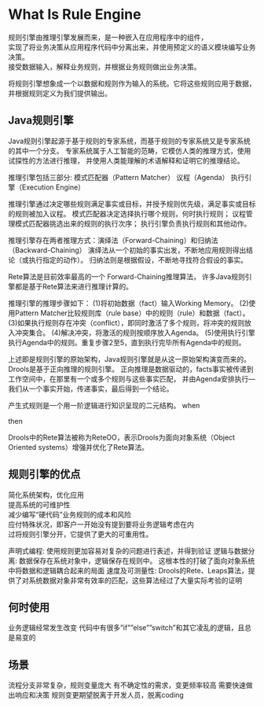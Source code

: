 # What Is Rule Engine

规则引擎由推理引擎发展而来，是一种嵌入在应用程序中的组件，  
实现了将业务决策从应用程序代码中分离出来，并使用预定义的语义模块编写业务决策。  
接受数据输入，解释业务规则，并根据业务规则做出业务决策。  

将规则引擎想象成一个以数据和规则作为输入的系统。它将这些规则应用于数据，并根据规则定义为我们提供输出。

## Java规则引擎  

Java规则引擎起源于基于规则的专家系统，而基于规则的专家系统又是专家系统的其中一个分支。
专家系统属于人工智能的范畴，它模仿人类的推理方式，使用试探性的方法进行推理，
并使用人类能理解的术语解释和证明它的推理结论。 

推理引擎包括三部分:
模式匹配器（Pattern Matcher）
议程（Agenda）
执行引擎（Execution Engine）

推理引擎通过决定哪些规则满足事实或目标，并授予规则优先级，满足事实或目标的规则被加入议程。
模式匹配器决定选择执行哪个规则，何时执行规则；
议程管理模式匹配器挑选出来的规则的执行次序；
执行引擎负责执行规则和其他动作。 

推理引擎存在两者推理方式：演绎法（Forward-Chaining）和归纳法（Backward-Chaining）
演绎法从一个初始的事实出发，不断地应用规则得出结论（或执行指定的动作）。
归纳法则是根据假设，不断地寻找符合假设的事实。

Rete算法是目前效率最高的一个 Forward-Chaining推理算法，
许多Java规则引擎都是基于Rete算法来进行推理计算的。 

推理引擎的推理步骤如下： 
(1)将初始数据（fact）输入Working Memory。 
(2)使用Pattern Matcher比较规则库（rule base）中的规则（rule）和数据（fact）。 
(3)如果执行规则存在冲突（conflict），即同时激活了多个规则，将冲突的规则放入冲突集合。 
(4)解决冲突，将激活的规则按顺序放入Agenda。 
(5)使用执行引擎执行Agenda中的规则。重复步骤2至5，直到执行完毕所有Agenda中的规则。 

上述即是规则引擎的原始架构，Java规则引擎就是从这一原始架构演变而来的。
Drools是基于正向推理的规则引擎。
正向推理是数据驱动的，facts事实被传递到工作空间中，在那里有一个或多个规则与这些事实匹配，
并由Agenda安排执行—我们从一个事实开始，传递事实，最后得到一个结论。 

产生式规则是一个用一阶逻辑进行知识呈现的二元结构。 
when 
    
then 

Drools中的Rete算法被称为ReteOO，表示Drools为面向对象系统（Object Oriented systems）增强并优化了Rete算法。  

## 规则引擎的优点 

简化系统架构，优化应用  
提高系统的可维护性  
减少编写“硬代码”业务规则的成本和风险  
应付特殊状况，即客户一开始没有提到要将业务逻辑考虑在内  
过将规则引擎分开，它提供了更大的可重用性。  

声明式编程: 
    使用规则更加容易对复杂的问题进行表述，并得到验证 
逻辑与数据分离:
    数据保存在系统对象中，逻辑保存在规则中。
    这根本性的打破了面向对象系统中将数据和逻辑耦合起来的局面 
速度及可测量性:
    Drools的Rete、Leaps算法，提供了对系统数据对象非常有效率的匹配，这些算法经过了大量实际考验的证明 

## 何时使用 

业务逻辑经常发生改变 
代码中有很多”if””else””switch”和其它凌乱的逻辑，且总是易变的 

## 场景

流程分支非常复杂，规则变量庞大
有不确定性的需求，变更频率较高
需要快速做出响应和决策
规则变更期望脱离于开发人员，脱离coding